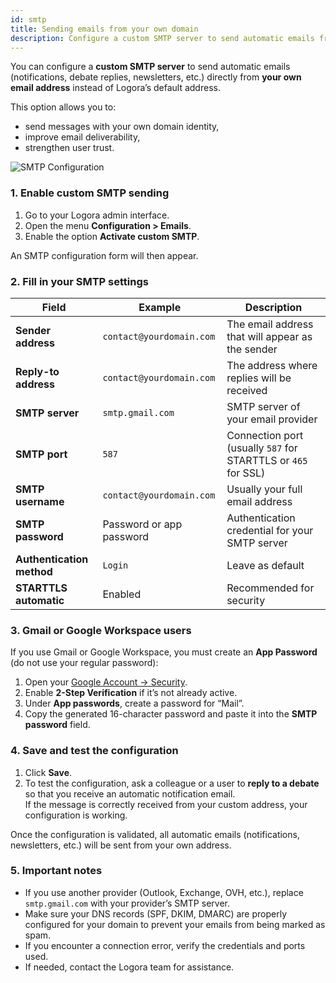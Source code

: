 ```yaml
---
id: smtp
title: Sending emails from your own domain
description: Configure a custom SMTP server to send automatic emails from your own email address.
---
```


You can configure a **custom SMTP server** to send automatic emails (notifications, debate replies, newsletters, etc.) directly from **your own email address** instead of Logora’s default address.

This option allows you to:
- send messages with your own domain identity,
- improve email deliverability,
- strengthen user trust.

![SMTP Configuration](/img/smtp-config.png)

### 1. Enable custom SMTP sending

1. Go to your Logora admin interface.  
2. Open the menu **Configuration > Emails**.  
3. Enable the option **Activate custom SMTP**.  

An SMTP configuration form will then appear.

### 2. Fill in your SMTP settings

| Field | Example | Description |
|--------|----------|-------------|
| **Sender address** | `contact@yourdomain.com` | The email address that will appear as the sender |
| **Reply-to address** | `contact@yourdomain.com` | The address where replies will be received |
| **SMTP server** | `smtp.gmail.com` | SMTP server of your email provider |
| **SMTP port** | `587` | Connection port (usually `587` for STARTTLS or `465` for SSL) |
| **SMTP username** | `contact@yourdomain.com` | Usually your full email address |
| **SMTP password** | Password or app password | Authentication credential for your SMTP server |
| **Authentication method** | `Login` | Leave as default |
| **STARTTLS automatic** | Enabled | Recommended for security |

### 3. Gmail or Google Workspace users

If you use Gmail or Google Workspace, you must create an **App Password** (do not use your regular password):

1. Open your [Google Account → Security](https://myaccount.google.com/security).  
2. Enable **2-Step Verification** if it’s not already active.  
3. Under **App passwords**, create a password for “Mail”.  
4. Copy the generated 16-character password and paste it into the **SMTP password** field.

### 4. Save and test the configuration

1. Click **Save**.  
2. To test the configuration, ask a colleague or a user to **reply to a debate** so that you receive an automatic notification email.  
   If the message is correctly received from your custom address, your configuration is working.

Once the configuration is validated, all automatic emails (notifications, newsletters, etc.) will be sent from your own address.

### 5. Important notes

- If you use another provider (Outlook, Exchange, OVH, etc.), replace `smtp.gmail.com` with your provider’s SMTP server.  
- Make sure your DNS records (SPF, DKIM, DMARC) are properly configured for your domain to prevent your emails from being marked as spam.  
- If you encounter a connection error, verify the credentials and ports used.  
- If needed, contact the Logora team for assistance.
